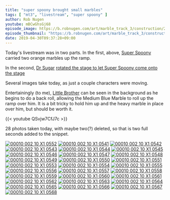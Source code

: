 ```yaml
---
title: "super spoony brought small marbles"
tags: [ "mt3", "livestream", "super spoony" ]
author: Rob Nugen
youtube: mBCwGhsGj68
episode_image: https://b.robnugen.com/art/marble_track_3/construction/2019/30_apr_2019_rotate_stage_for_super_spoony.jpg
episode_thumbnail: "https://b.robnugen.com/art/marble_track_3/construction/2019/thumbs/30_apr_2019_rotate_stage_for_super_spoony.jpg"
date: 2019-04-30T09:37:28+09:00
---
```


Today's livestream was in two parts.  In the first, above, [Super
Spoony](/w/ss) carried two orange marbles up the ramp.

In the second, [Dr Sugar](/w/ds) [rotated the stage to let Super Spoony
come onto the stage](https://www.youtube.com/watch?v=U76Id0QAlEc)

Several images take today, as just a couple characters were moving.

Entertainingly (to me), [Little Brother](/w/lil) can be seen in the
background as he begins to do a back roll, allowing the Medium Blue
Marble to roll up the ramp over him.  It is a bit tricky to hold him
up and the heavy marble in place over him, but should be worth it.

{{< youtube QSvjw7CfJ7c >}}

28 photos taken today, with maybe two(?) deleted, so that is two full seconds added to the snippet.

[![00010 002 10 X1 0552](//b.robnugen.com/art/marble_track_3/frames/2019/thumbs/00010_002_10_X1_0552.jpg)](//b.robnugen.com/art/marble_track_3/frames/2019/00010_002_10_X1_0552.jpg)
[![00010 002 10 X1 0541](//b.robnugen.com/art/marble_track_3/frames/2019/thumbs/00010_002_10_X1_0541.jpg)](//b.robnugen.com/art/marble_track_3/frames/2019/00010_002_10_X1_0541.jpg)
[![00010 002 10 X1 0542](//b.robnugen.com/art/marble_track_3/frames/2019/thumbs/00010_002_10_X1_0542.jpg)](//b.robnugen.com/art/marble_track_3/frames/2019/00010_002_10_X1_0542.jpg)
[![00010 002 10 X1 0543](//b.robnugen.com/art/marble_track_3/frames/2019/thumbs/00010_002_10_X1_0543.jpg)](//b.robnugen.com/art/marble_track_3/frames/2019/00010_002_10_X1_0543.jpg)
[![00010 002 10 X1 0544](//b.robnugen.com/art/marble_track_3/frames/2019/thumbs/00010_002_10_X1_0544.jpg)](//b.robnugen.com/art/marble_track_3/frames/2019/00010_002_10_X1_0544.jpg)
[![00010 002 10 X1 0545](//b.robnugen.com/art/marble_track_3/frames/2019/thumbs/00010_002_10_X1_0545.jpg)](//b.robnugen.com/art/marble_track_3/frames/2019/00010_002_10_X1_0545.jpg)
[![00010 002 10 X1 0546](//b.robnugen.com/art/marble_track_3/frames/2019/thumbs/00010_002_10_X1_0546.jpg)](//b.robnugen.com/art/marble_track_3/frames/2019/00010_002_10_X1_0546.jpg)
[![00010 002 10 X1 0547](//b.robnugen.com/art/marble_track_3/frames/2019/thumbs/00010_002_10_X1_0547.jpg)](//b.robnugen.com/art/marble_track_3/frames/2019/00010_002_10_X1_0547.jpg)
[![00010 002 10 X1 0548](//b.robnugen.com/art/marble_track_3/frames/2019/thumbs/00010_002_10_X1_0548.jpg)](//b.robnugen.com/art/marble_track_3/frames/2019/00010_002_10_X1_0548.jpg)
[![00010 002 10 X1 0549](//b.robnugen.com/art/marble_track_3/frames/2019/thumbs/00010_002_10_X1_0549.jpg)](//b.robnugen.com/art/marble_track_3/frames/2019/00010_002_10_X1_0549.jpg)
[![00010 002 10 X1 0550](//b.robnugen.com/art/marble_track_3/frames/2019/thumbs/00010_002_10_X1_0550.jpg)](//b.robnugen.com/art/marble_track_3/frames/2019/00010_002_10_X1_0550.jpg)
[![00010 002 10 X1 0551](//b.robnugen.com/art/marble_track_3/frames/2019/thumbs/00010_002_10_X1_0551.jpg)](//b.robnugen.com/art/marble_track_3/frames/2019/00010_002_10_X1_0551.jpg)
[![00010 002 10 X1 0553](//b.robnugen.com/art/marble_track_3/frames/2019/thumbs/00010_002_10_X1_0553.jpg)](//b.robnugen.com/art/marble_track_3/frames/2019/00010_002_10_X1_0553.jpg)
[![00010 002 10 X1 0554](//b.robnugen.com/art/marble_track_3/frames/2019/thumbs/00010_002_10_X1_0554.jpg)](//b.robnugen.com/art/marble_track_3/frames/2019/00010_002_10_X1_0554.jpg)
[![00010 002 10 X1 0555](//b.robnugen.com/art/marble_track_3/frames/2019/thumbs/00010_002_10_X1_0555.jpg)](//b.robnugen.com/art/marble_track_3/frames/2019/00010_002_10_X1_0555.jpg)
[![00010 002 10 X1 0556](//b.robnugen.com/art/marble_track_3/frames/2019/thumbs/00010_002_10_X1_0556.jpg)](//b.robnugen.com/art/marble_track_3/frames/2019/00010_002_10_X1_0556.jpg)
[![00010 002 10 X1 0557](//b.robnugen.com/art/marble_track_3/frames/2019/thumbs/00010_002_10_X1_0557.jpg)](//b.robnugen.com/art/marble_track_3/frames/2019/00010_002_10_X1_0557.jpg)
[![00010 002 10 X1 0558](//b.robnugen.com/art/marble_track_3/frames/2019/thumbs/00010_002_10_X1_0558.jpg)](//b.robnugen.com/art/marble_track_3/frames/2019/00010_002_10_X1_0558.jpg)
[![00010 002 10 X1 0559](//b.robnugen.com/art/marble_track_3/frames/2019/thumbs/00010_002_10_X1_0559.jpg)](//b.robnugen.com/art/marble_track_3/frames/2019/00010_002_10_X1_0559.jpg)
[![00010 002 10 X1 0560](//b.robnugen.com/art/marble_track_3/frames/2019/thumbs/00010_002_10_X1_0560.jpg)](//b.robnugen.com/art/marble_track_3/frames/2019/00010_002_10_X1_0560.jpg)
[![00010 002 10 X1 0561](//b.robnugen.com/art/marble_track_3/frames/2019/thumbs/00010_002_10_X1_0561.jpg)](//b.robnugen.com/art/marble_track_3/frames/2019/00010_002_10_X1_0561.jpg)
[![00010 002 10 X1 0562](//b.robnugen.com/art/marble_track_3/frames/2019/thumbs/00010_002_10_X1_0562.jpg)](//b.robnugen.com/art/marble_track_3/frames/2019/00010_002_10_X1_0562.jpg)
[![00010 002 10 X1 0563](//b.robnugen.com/art/marble_track_3/frames/2019/thumbs/00010_002_10_X1_0563.jpg)](//b.robnugen.com/art/marble_track_3/frames/2019/00010_002_10_X1_0563.jpg)
[![00010 002 10 X1 0564](//b.robnugen.com/art/marble_track_3/frames/2019/thumbs/00010_002_10_X1_0564.jpg)](//b.robnugen.com/art/marble_track_3/frames/2019/00010_002_10_X1_0564.jpg)
[![00010 002 10 X1 0565](//b.robnugen.com/art/marble_track_3/frames/2019/thumbs/00010_002_10_X1_0565.jpg)](//b.robnugen.com/art/marble_track_3/frames/2019/00010_002_10_X1_0565.jpg)
[![00010 002 10 X1 0566](//b.robnugen.com/art/marble_track_3/frames/2019/thumbs/00010_002_10_X1_0566.jpg)](//b.robnugen.com/art/marble_track_3/frames/2019/00010_002_10_X1_0566.jpg)
[![00010 002 10 X1 0567](//b.robnugen.com/art/marble_track_3/frames/2019/thumbs/00010_002_10_X1_0567.jpg)](//b.robnugen.com/art/marble_track_3/frames/2019/00010_002_10_X1_0567.jpg)
[![00010 002 10 X1 0568](//b.robnugen.com/art/marble_track_3/frames/2019/thumbs/00010_002_10_X1_0568.jpg)](//b.robnugen.com/art/marble_track_3/frames/2019/00010_002_10_X1_0568.jpg)


